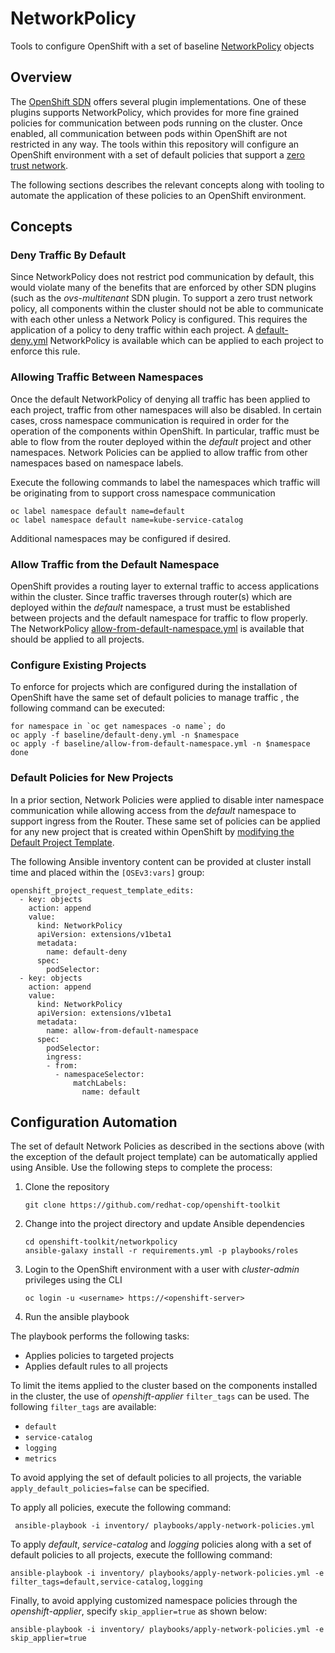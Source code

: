 # NetworkPolicy

Tools to configure OpenShift with a set of baseline [NetworkPolicy](https://docs.openshift.com/container-platform/latest/admin_guide/managing_networking.html) objects

## Overview

The [OpenShift SDN](https://docs.openshift.com/container-platform/latest/install_config/configuring_sdn.html) offers several plugin implementations. One of these plugins supports NetworkPolicy, which provides for more fine grained policies for communication between pods running on the cluster. Once enabled, all communication between pods within OpenShift are not restricted in any way. The tools within this repository will configure an OpenShift environment with a set of default policies that support a [zero trust network](https://tigera.io/wp-content/uploads/2017/12/wp-tigera-zero-trust-cloud-native-environment.pdf).

The following sections describes the relevant concepts along with tooling to automate the application of these policies to an OpenShift environment. 

## Concepts

### Deny Traffic By Default

Since NetworkPolicy does not restrict pod communication by default, this would violate many of the benefits that are enforced by other SDN plugins (such as the _ovs-multitenant_ SDN plugin. To support a zero trust network policy, all components within the cluster should not be able to communicate with each other unless a Network Policy is configured. This requires the application of a policy to deny traffic within each project. A [default-deny.yml](baseline/default-deny.yml) NetworkPolicy is available which can be applied to each project to enforce this rule.


### Allowing Traffic Between Namespaces

Once the default NetworkPolicy of denying all traffic has been applied to each project, traffic from other namespaces will also be disabled. In certain cases, cross namespace communication is required in order for the operation of the components within OpenShift. In particular, traffic must be able to flow from the router deployed within the _default_ project and other namespaces. Network Policies can be applied to allow traffic from other namespaces based on namespace labels. 

Execute the following commands to label the namespaces which traffic will be originating from to support cross namespace communication

```
oc label namespace default name=default
oc label namespace default name=kube-service-catalog
```

Additional namespaces may be configured if desired.


### Allow Traffic from the Default Namespace

OpenShift provides a routing layer to external traffic to access applications within the cluster. Since traffic traverses through router(s) which are deployed within the _default_ namespace, a trust must be established between projects and the default namespace for traffic to flow properly. The NetworkPolicy [allow-from-default-namespace.yml](baseline/allow-from-default.yml) is available that should be applied to all projects.

### Configure Existing Projects

To enforce for projects which are configured during the installation of OpenShift have the same set of default policies to manage traffic , the following command can be executed:

```
for namespace in `oc get namespaces -o name`; do
oc apply -f baseline/default-deny.yml -n $namespace
oc apply -f baseline/allow-from-default-namespace.yml -n $namespace
done
```

### Default Policies for New Projects

In a prior section, Network Policies were applied to disable inter namespace communication while allowing access from the _default_ namespace to support ingress from the Router. These same set of policies can be applied for any new project that is created within OpenShift by [modifying the Default Project Template](https://docs.openshift.com/container-platform/latest/admin_guide/managing_projects.html#modifying-the-template-for-new-projects).

The following Ansible inventory content can be provided at cluster install time and placed within the `[OSEv3:vars]` group:

```
openshift_project_request_template_edits:
  - key: objects
    action: append
    value:
      kind: NetworkPolicy
      apiVersion: extensions/v1beta1
      metadata:
        name: default-deny
      spec:
        podSelector:
  - key: objects
    action: append
    value:
      kind: NetworkPolicy
      apiVersion: extensions/v1beta1
      metadata:
        name: allow-from-default-namespace
      spec:
        podSelector:
        ingress:
        - from:
          - namespaceSelector:
              matchLabels:
                name: default
```

## Configuration Automation

The set of default Network Policies as described in the sections above (with the exception of the default project template) can be automatically applied using Ansible. Use the following steps to complete the process:

1. Clone the repository

    ```
    git clone https://github.com/redhat-cop/openshift-toolkit
    ```

2. Change into the project directory and update Ansible dependencies

    ```
    cd openshift-toolkit/networkpolicy
    ansible-galaxy install -r requirements.yml -p playbooks/roles
    ```

3. Login to the OpenShift environment with a user with _cluster-admin_ privileges using the CLI

    ```
    oc login -u <username> https://<openshift-server>
    ```

4. Run the ansible playbook

The playbook performs the following tasks:

* Applies policies to targeted projects
* Applies default rules to all projects

To limit the items applied to the cluster based on the components installed in the cluster, the use of _openshift-applier_ `filter_tags` can be used. The following `filter_tags` are available:

* `default`
* `service-catalog`
* `logging`
* `metrics`

To avoid applying the set of default policies to all projects, the variable `apply_default_policies=false` can be specified.

To apply all policies, execute the following command:

```
 ansible-playbook -i inventory/ playbooks/apply-network-policies.yml
```

To apply _default_, _service-catalog_ and _logging_ policies along with a set of default policies to all projects, execute the folllowing command:

```
ansible-playbook -i inventory/ playbooks/apply-network-policies.yml -e filter_tags=default,service-catalog,logging
```

Finally, to avoid applying customized namespace policies through the _openshift-applier_, specify `skip_applier=true` as shown below:

```
ansible-playbook -i inventory/ playbooks/apply-network-policies.yml -e skip_applier=true
```